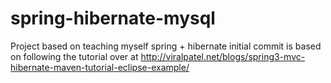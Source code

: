 # spring-hibernate-mysql
Project based on teaching myself spring + hibernate 
initial commit is based on following the tutorial over 
at http://viralpatel.net/blogs/spring3-mvc-hibernate-maven-tutorial-eclipse-example/

